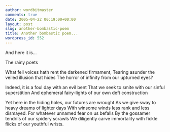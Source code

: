 ```yaml
---
author: wordbitmaster
comments: true
date: 2005-04-22 00:19:00+00:00
layout: post
slug: another-bombastic-poem
title: Another bombastic poem...
wordpress_id: 552
---
```


And here it is...

The rainy poets

What fell voices hath rent the darkened firmament,
Tearing asunder the veiled illusion that hides
The horror of infinity from our upturned eyes?

Indeed, it is a foul day with an evil bent
That we seek to smite with our sinful superstition
And ephemeral fairy-lights of our own deft construction

Yet here in the hiding holes, our futures are wrought
As we give sway to heavy dreams of lighter days
With winsome winds less rank and less dismayed.
For whatever unnamed fear on us befalls
By the gossamer tendrils of our spidery scrawls 
We diligently carve immortality 
with fickle flicks of our youthful wrists.
